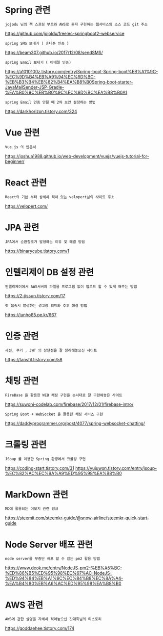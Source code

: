 # Spring 관련

```
jojodu 님의 책 스프링 부트와 AWS로 혼자 구현하는 웹서비스의 소스 코드 git 주소
```

https://github.com/jojoldu/freelec-springboot2-webservice

```
spring SMS 보내기 ( 휴대폰 인증 )
```

https://beam307.github.io/2017/12/08/sendSMS/

```
spring Email 보내기 ( 이메일 인증)
```

https://a1010100z.tistory.com/entry/Spring-boot-Spring-boot%EB%A1%9C-%EC%9D%B4%EB%A9%94%EC%9D%BC-%EB%B3%B4%EB%82%B4%EA%B8%B0Spring-boot-starter-JavaMailSender-JSP-Gradle-%EA%B0%9C%EB%B0%9C%EC%9D%BC%EA%B8%B0A1

```
spring Email 인증 안될 때 2차 보안 설정하는 방법
```

https://darkhorizon.tistory.com/324

# Vue 관련

```
Vue.js 의 입문서
```

https://joshua1988.github.io/web-development/vuejs/vuejs-tutorial-for-beginner/

# React 관련

```
React의 기본 부터 상세히 적혀 있는 velopert님의 사이트 주소
```

https://velopert.com/

# JPA 관련

```
JPA에서 순환참조가 발생하는 이유 및 해결 방법
```

https://binarycube.tistory.com/1

# 인텔리제이 DB 설정 관련

```
인텔리제이에서 AWS서버의 파일을 프로그램 없이 업로드 할 수 있게 해주는 방법
```

https://2-jissun.tistory.com/17

```
첫 접속시 발생하는 경고창 의미와 추후 해결 방법
```

https://junho85.pe.kr/667

# 인증 관련

```
세션, 쿠키 , JWT 의 장단점을 잘 정리해놓으신 사이트
```

https://tansfil.tistory.com/58

# 채팅 관련

```
FireBase 을 활용한 WEB 채팅 구현을 순서대로 잘 구현해놓은 사이트
```

https://suwoni-codelab.com/firebase/2017/12/01/firebase-intro/

```
Spring Boot + WebSocket 을 활용한 채팅 서비스 구현
```

https://daddyprogrammer.org/post/4077/spring-websocket-chatting/

# 크롤링 관련

```
JSoup 를 이용한 Spring 환경에서 크롤링 구현
```

https://coding-start.tistory.com/31
https://yujuwon.tistory.com/entry/jsoup-%EC%82%AC%EC%9A%A9%ED%95%98%EA%B8%B0

# MarkDown 관련

```
MD에 활용되는 이모지 관련 링크
```

https://steemit.com/steemkr-guide/@snow-airline/steemkr-quick-start-guide

# Node Server 배포 관련

```
node server를 무중단 배포 할 수 있는 pm2 활용 방법
```

https://www.deok.me/entry/NodeJS-pm2-%EB%A5%BC-%ED%86%B5%ED%95%98%EC%97%AC-NodeJS-%ED%94%84%EB%A1%9C%EC%84%B8%EC%8A%A4-%EA%B4%80%EB%A6%AC%ED%95%98%EA%B8%B0

# AWS 관련

```
AWS에 관한 설명을 자세히 적어놓으신 갓대희님의 티스토리
```

https://goddaehee.tistory.com/174
